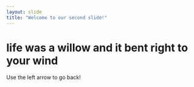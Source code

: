 ```yaml
---
layout: slide
title: "Welcome to our second slide!"
---
```

# life was a willow and it bent right to your wind
Use the left arrow to go back!
